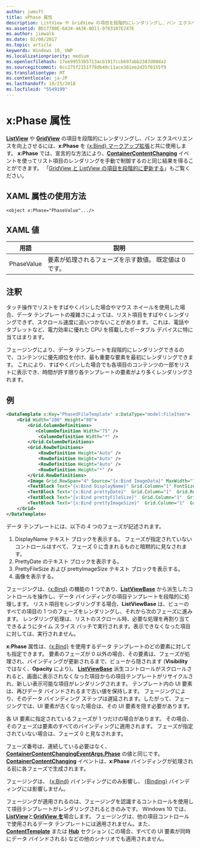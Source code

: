 ```yaml
---
author: jwmsft
title: xPhase 属性
description: ListView や GridView の項目を段階的にレンダリングし、パン エクスペリエンスを向上させるには、xPhase を xBind マークアップ拡張と共に使用します。
ms.assetid: BD17780E-6A34-4A38-8D11-9703107E247E
ms.author: jimwalk
ms.date: 02/08/2017
ms.topic: article
keywords: Windows 10, UWP
ms.localizationpriority: medium
ms.openlocfilehash: 17ee99553b5713acb1917ccb697abb2387d00da2
ms.sourcegitcommit: 6cc275f2151f78db40c11ace381ee2d35f0155f9
ms.translationtype: MT
ms.contentlocale: ja-JP
ms.lasthandoff: 10/25/2018
ms.locfileid: "5549199"
---
```

# <a name="xphase-attribute"></a>x:Phase 属性


[**ListView**](https://msdn.microsoft.com/library/windows/apps/br242878) や [**GridView**](https://msdn.microsoft.com/library/windows/apps/br242705) の項目を段階的にレンダリングし、パン エクスペリエンスを向上させるには、**x:Phase** を [{x:Bind} マークアップ拡張](x-bind-markup-extension.md)と共に使用します。 **x:Phase** では、宣言的な方法により、[**ContainerContentChanging**](https://msdn.microsoft.com/library/windows/apps/dn298914) イベントを使ってリスト項目のレンダリングを手動で制御するのと同じ結果を得ることができます。 「[GridView と ListView の項目を段階的に更新する](../debug-test-perf/optimize-gridview-and-listview.md#update-items-incrementally)」もご覧ください。

## <a name="xaml-attribute-usage"></a>XAML 属性の使用方法


``` syntax
<object x:Phase="PhaseValue".../>
```

## <a name="xaml-values"></a>XAML 値


| 用語 | 説明 |
|------|-------------|
| PhaseValue | 要素が処理されるフェーズを示す数値。 既定値は 0 です。 | 

## <a name="remarks"></a>注釈

タッチ操作でリストをすばやくパンした場合やマウス ホイールを使用した場合、データ テンプレートの複雑さによっては、リスト項目をすばやくレンダリングできず、スクロール速度に追いつかないことがあります。 これは、電話やタブレットなど、電力効率に優れた CPU を搭載したポータブル デバイスに特に当てはまります。

フェージングにより、データ テンプレートを段階的にレンダリングできるので、コンテンツに優先順位を付け、最も重要な要素を最初にレンダリングできます。 これにより、すばやくパンした場合でも各項目のコンテンツの一部をリストに表示でき、時間が許す限り各テンプレートの要素がより多くレンダリングされます。

## <a name="example"></a>例

```xml
<DataTemplate x:Key="PhasedFileTemplate" x:DataType="model:FileItem">
    <Grid Width="200" Height="80">
        <Grid.ColumnDefinitions>
           <ColumnDefinition Width="75" />
            <ColumnDefinition Width="*" />
        </Grid.ColumnDefinitions>
        <Grid.RowDefinitions>
            <RowDefinition Height="Auto" />
            <RowDefinition Height="Auto" />
            <RowDefinition Height="Auto" />
            <RowDefinition Height="*" />
        </Grid.RowDefinitions>
        <Image Grid.RowSpan="4" Source="{x:Bind ImageData}" MaxWidth="70" MaxHeight="70" x:Phase="3"/>
        <TextBlock Text="{x:Bind DisplayName}" Grid.Column="1" FontSize="12"/>
        <TextBlock Text="{x:Bind prettyDate}"  Grid.Column="1"  Grid.Row="1" FontSize="12" x:Phase="1"/>
        <TextBlock Text="{x:Bind prettyFileSize}"  Grid.Column="1"  Grid.Row="2" FontSize="12" x:Phase="2"/>
        <TextBlock Text="{x:Bind prettyImageSize}"  Grid.Column="1"  Grid.Row="3" FontSize="12" x:Phase="2"/>
    </Grid>
</DataTemplate>
```

データ テンプレートには、以下の 4 つのフェーズが記述されます。

1.  DisplayName テキスト ブロックを表示する。 フェーズが指定されていないコントロールはすべて、フェーズ 0 に含まれるものと暗黙的に見なされます。
2.  PrettyDate のテキスト ブロックを表示する。
3.  PrettyFileSize および prettyImageSize テキスト ブロックを表示する。
4.  画像を表示する。

フェージングは、[{x:Bind}](x-bind-markup-extension.md) の機能の 1 つであり、[**ListViewBase**](https://msdn.microsoft.com/library/windows/apps/br242879) から派生したコントロールを操作し、データ バインディングの項目テンプレートを段階的に処理します。 リスト項目をレンダリングする場合、**ListViewBase** は、ビューのすべての項目の 1 つのフェーズをレンダリングし、それから次のフェーズに進みます。 レンダリング処理は、リストのスクロール時、必要な処理を再割り当てできるようにタイム スライス バッチで実行されます。表示できなくなった項目に対しては、実行されません。

**x:Phase** 属性は、[{x:Bind}](x-bind-markup-extension.md) を使用するデータ テンプレートのどの要素に対しても指定できます。 要素のフェーズが 0 以外の場合、その要素は、フェーズが処理され、バインディングが更新されるまで、ビューから隠されます (**Visibility** ではなく、**Opacity** により)。 [**ListViewBase**](https://msdn.microsoft.com/library/windows/apps/br242879) 派生コントロールがスクロールされると、画面に表示されなくなった項目からの項目テンプレートがリサイクルされ、新しい表示可能な項目がレンダリングされます。 テンプレート内の UI 要素は、再びデータ バインドされるまで古い値を保持します。 フェージングにより、そのデータ バインディング ステップは遅延されます。したがって、フェージングでは、UI 要素が古くなった場合は、その UI 要素を隠す必要があります。

各 UI 要素に指定されているフェーズが 1 つだけの場合があります。 その場合、そのフェーズは要素のすべてのバインディングに適用されます。 フェーズが指定されていない場合は、フェーズ 0 と見なされます。

フェーズ番号は、連続している必要はなく、[**ContainerContentChangingEventArgs.Phase**](https://msdn.microsoft.com/library/windows/apps/dn298493) の値と同じです。 [**ContainerContentChanging**](https://msdn.microsoft.com/library/windows/apps/dn298914) イベントは、**x:Phase** バインディングが処理される前に各フェーズで生成されます。

フェージングは、 [{x:Bind}](x-bind-markup-extension.md) バインディングにのみ影響し、 [{Binding}](binding-markup-extension.md) バインディングには影響しません。

フェージングが適用されるのは、フェージングを認識するコントロールを使用して項目テンプレートがレンダリングされるときのみです。 Windows 10 では、 [**ListView**](https://msdn.microsoft.com/library/windows/apps/br242878)と[**GridView を**](https://msdn.microsoft.com/library/windows/apps/br242705)場合します。 フェージングは、他の項目コントロールで使用されるデータ テンプレートには適用されません。また、[**ContentTemplate**](https://msdn.microsoft.com/library/windows/apps/br209369) または [**Hub**](https://msdn.microsoft.com/library/windows/apps/dn251843) セクション (この場合、すべての UI 要素が同時にデータ バインドされる) などの他のシナリオでも適用されません。

